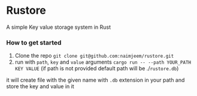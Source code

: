 # Rustore
A simple Key value storage system in Rust

### How to get started

1. Clone the repo `git clone git@github.com:naimjeem/rustore.git`
2. run with `path`,  `key` and `value` arguments `cargo run -- --path YOUR_PATH KEY VALUE` (if path is not provided default path will be ./`rustore.db`)


it will create file with the given name with `.db` extension in your path and store the key and value in it